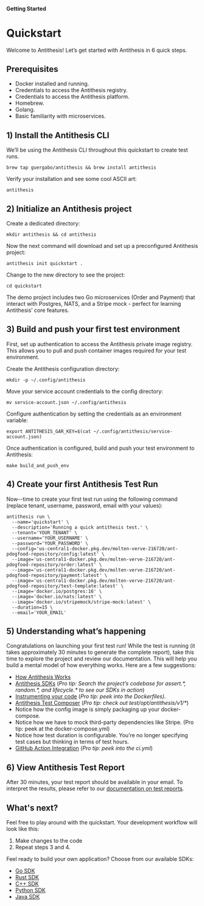 

#### **Getting Started**

# **Quickstart**

Welcome to Antithesis\! Let’s get started with Antithesis in 6 quick steps.

## **Prerequisites**

* Docker installed and running.   
* Credentials to access the Antithesis registry.  
* Credentials to access the Antithesis platform.  
* Homebrew.  
* Golang.  
* Basic familiarity with microservices. 

## 1\) Install the Antithesis CLI

We’ll be using the Antithesis CLI throughout this quickstart to create test runs.

```console 
brew tap guergabo/antithesis && brew install antithesis
```

Verify your installation and see some cool ASCII art: 

```console 
antithesis
```

## 2\) Initialize an Antithesis project

Create a dedicated directory:

```console 
mkdir antithesis && cd antithesis
````

Now the next command will download and set up a preconfigured Antithesis project:

```console 
antithesis init quickstart .
```

Change to the new directory to see the project:

```console 
cd quickstart
```

The demo project includes two Go microservices (Order and Payment) that interact with Postgres, NATS, and a Stripe mock \- perfect for learning Antithesis’ core features.

## 3\) Build and push your first test environment

First, set up authentication to access the Antithesis private image registry. This allows you to pull and push container images required for your test environment. 

Create the Antithesis configuration directory: 

```console
mkdir -p ~/.config/antithesis
``` 

Move your service account credentials to the config directory:
```console
mv service-account.json ~/.config/antithesis
``` 

Configure authentication by setting the credentials as an environment variable:
```console
export ANTITHESIS_GAR_KEY=$(cat ~/.config/antithesis/service-account.json)
``` 

Once authentication is configured, build and push your test environment to Antithesis:

```console
make build_and_push_env
```

## 4\) Create your first Antithesis Test Run

Now--time to create your first test run using the following command (replace tenant, username, password, email with your values):

```console
antithesis run \
  --name='quickstart' \
  --description='Running a quick antithesis test.' \
  --tenant='YOUR_TENANT' \
  --username='YOUR_USERNAME' \
  --password='YOUR_PASSWORD' \
  --config='us-central1-docker.pkg.dev/molten-verve-216720/ant-pdogfood-repository/config:latest' \
  --image='us-central1-docker.pkg.dev/molten-verve-216720/ant-pdogfood-repository/order:latest' \
  --image='us-central1-docker.pkg.dev/molten-verve-216720/ant-pdogfood-repository/payment:latest' \
  --image='us-central1-docker.pkg.dev/molten-verve-216720/ant-pdogfood-repository/test-template:latest' \
  --image='docker.io/postgres:16' \
  --image='docker.io/nats:latest' \
  --image='docker.io/stripemock/stripe-mock:latest' \
  --duration=15 \
  --email='YOUR_EMAIL'
```

## 5\) Understanding what’s happening

Congratulations on launching your first test run\! While the test is running (it takes approximately 30 minutes to generate the complete report), take this time to explore the project and review our documentation. This will help you build a mental model of how everything works. Here are a few suggestions:

* [How Antithesis Works](https://www.antithesis.com/docs/introduction/how_antithesis_works/)  
* [Antithesis SDKs](https://www.antithesis.com/docs/using_antithesis/sdk/) (*Pro tip: Search the project’s codebase for assert.\*, random.\*, and lifecycle.\* to see our SDKs in action*)  
* [Instrumenting your code](https://www.antithesis.com/docs/instrumentation/) (*Pro tip: peek into the Dockerfiles).*  
* [Antithesis Test Composer](https://www.antithesis.com/docs/test_templates/) (*Pro tip: check out test/opt/antithesis/v1/\**)   
* Notice how the config image is simply packaging up your docker-compose.
* Notice how we have to mock third-party dependencies like Stripe. (Pro tip: peek at the docker-compose.yml)
* Notice how test duration is configurable. You’re no longer specifying test cases but thinking in terms of test hours.
* [GitHub Action Integration](https://www.antithesis.com/docs/using_antithesis/ci/) (*Pro tip: peek into the ci.yml*)  


## 6\) View Antithesis Test Report

After 30 minutes, your test report should be available in your email. To interpret the results, please refer to our [documentation on test reports](https://www.antithesis.com/docs/reports/triage/).

## What's next?

Feel free to play around with the quickstart. Your development workflow will look like this: 

1. Make changes to the code   
2. Repeat steps 3 and 4\.

Feel ready to build your own application? Choose from our available SDKs:

* [Go SDK](https://www.antithesis.com/docs/using_antithesis/sdk/go/)   
* [Rust SDK](https://www.antithesis.com/docs/using_antithesis/sdk/rust/)   
* [C++ SDK](https://www.antithesis.com/docs/using_antithesis/sdk/cpp/)   
* [Python SDK](https://www.antithesis.com/docs/using_antithesis/sdk/python/)  
* [Java SDK](https://www.antithesis.com/docs/using_antithesis/sdk/java/)
